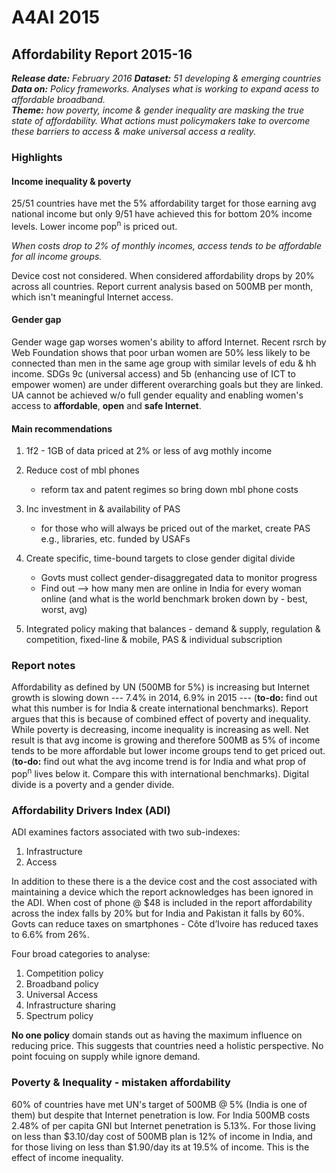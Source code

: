 A4AI 2015
================

Affordability Report 2015-16
----------------------------

_**Release date:** February 2016_
_**Dataset:** 51 developing & emerging countries_
_**Data on:** Policy frameworks. Analyses what is working to expand acess to affordable broadband._  
_**Theme:** how poverty, income & gender inequality are masking the true state of affordability. What actions must policymakers take to overcome these barriers to access & make universal access a reality._

### Highlights

#### Income inequality & poverty

25/51 countries have met the 5% affordability target for those earning avg national income but only 9/51 have achieved this for bottom 20% income levels. Lower income pop<sup>n</sup> is priced out.

*When costs drop to 2% of monthly incomes, access tends to be affordable for all income groups.*

Device cost not considered. When considered affordability drops by 20% across all countries. Report current analysis based on 500MB per month, which isn't meaningful Internet access.

#### Gender gap

Gender wage gap worses women's ability to afford Internet. Recent rsrch by Web Foundation shows that poor urban women are 50% less likely to be connected than men in the same age group with similar levels of edu & hh income.
SDGs 9c (universal access) and 5b (enhancing use of ICT to empower women) are under different overarching goals but they are linked. UA cannot be achieved w/o full gender equality and enabling women's access to **affordable**, **open** and **safe Internet**.

#### Main recommendations

1.  1f2 - 1GB of data priced at 2% or less of avg mothly income
2.  Reduce cost of mbl phones
    -   reform tax and patent regimes so bring down mbl phone costs

3.  Inc investment in & availability of PAS
    -   for those who will always be priced out of the market, create PAS e.g., libraries, etc. funded by USAFs

4.  Create specific, time-bound targets to close gender digital divide
    -   Govts must collect gender-disaggregated data to monitor progress
    -   Find out --&gt; how many men are online in India for every woman online (and what is the world benchmark broken down by - best, worst, avg)

5.  Integrated policy making that balances - demand & supply, regulation & competition, fixed-line & mobile, PAS & individual subscription

### Report notes

Affordability as defined by UN (500MB for 5%) is increasing but Internet growth is slowing down --- 7.4% in 2014, 6.9% in 2015 --- (**to-do:** find out what this number is for India & create international benchmarks). Report argues that this is because of combined effect of poverty and inequality. While poverty is decreasing, income inequality is increasing as well. Net result is that avg income is growing and therefore 500MB as 5% of income tends to be more affordable but lower income groups tend to get priced out. (**to-do:** find out what the avg income trend is for India and what prop of pop<sup>n</sup> lives below it. Compare this with international benchmarks).
Digital divide is a poverty and a gender divide.

### Affordability Drivers Index (ADI)

ADI examines factors associated with two sub-indexes:
1. Infrastructure
2. Access

In addition to these there is a the device cost and the cost associated with maintaining a device which the report acknowledges has been ignored in the ADI. When cost of phone @ $48 is included in the report affordability across the index falls by 20% but for India and Pakistan it falls by 60%. Govts can reduce taxes on smartphones - Côte d’Ivoire has reduced taxes to 6.6% from 26%.

Four broad categories to analyse:
1. Competition policy
2. Broadband policy
3. Universal Access
4. Infrastructure sharing
5. Spectrum policy

**No one policy** domain stands out as having the maximum influence on reducing price. This suggests that countries need a holistic perspective. No point focuing on supply while ignore demand.

### Poverty & Inequality - mistaken affordability

60% of countries have met UN's target of 500MB @ 5% (India is one of them) but despite that Internet penetration is low. For India 500MB costs 2.48% of per capita GNI but Internet penetration is 5.13%. For those living on less than $3.10/day cost of 500MB plan is 12% of income in India, and for those living on less than $1.90/day its at 19.5% of income. This is the effect of income inequality.
